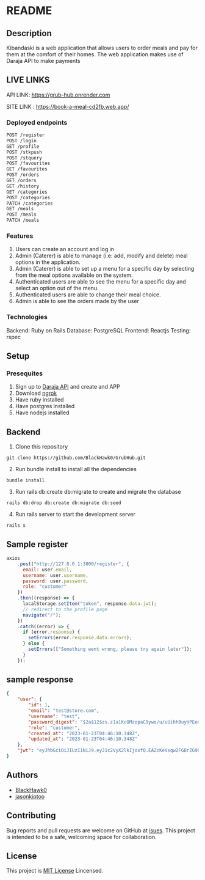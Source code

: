 # README

## Description

Kibandaski is a web application that allows users to order meals and pay for them at the comfort of their homes. The web application makes use of Daraja API to make payments

## LIVE LINKS
API LINK: https://grub-hub.onrender.com

SITE LINK : https://book-a-meal-cd2fb.web.app/

### Deployed endpoints
```sh
POST /register
POST /login
GET /profile
POST /stkpush
POST /stquery
POST /favourites
GET /favourites
POST /orders
GET /orders
GET /history
GET /categories
POST /categories
PATCH /categories
GET /meals
POST /meals
PATCH /meals
```

### Features

1. Users can create an account and log in 
2. Admin (Caterer) is able to manage (i.e: add, modify and delete) meal options in the application. 
3. Admin (Caterer) is able to set up a menu for a specific day by selecting from the meal options available on the system. 
4. Authenticated users are able to see the menu for a specific day and select an option out of the menu. 
5. Authenticated users are able to change their meal choice. 
8. Admin is able to see the orders made by the user 

### Technologies

Backend: Ruby on Rails
Database: PostgreSQL
Frontend: Reactjs
Testing: rspec

## Setup
### Presequites

1. Sign up to [Daraja API](https://developer.safaricom.co.ke/) and create and APP
2. Download [ngrok](https://ngrok.com/)
3. Have ruby installed
4. Have postgres installed
5. Have nodejs installed
## Backend

1. Clone this repository
```
git clone https://github.com/BlackHawk0/GrubHub.git
```
2. Run bundle install to install all the dependencies
```
bundle install
```
3. Run rails db:create db:migrate to create and migrate the database
```
rails db:drop db:create db:migrate db:seed
```
4. Run rails server to start the development server
```
rails s
```

## Sample register
```js
axios
    .post("http://127.0.0.1:3000/register", {
      email: user.email,
      username: user.username,
      password: user.password,
      role: "customer"
    })
    .then((response) => {
      localStorage.setItem("token", response.data.jwt);
      // redirect to the profile page
      navigate("/");
    })
    .catch((error) => {
      if (error.response) {
        setErrors(error.response.data.errors);
      } else {
        setErrors(["Something went wrong, please try again later"]);
      }
    });
```
## sample response

```json
{
    "user": {
        "id": 1,
        "email": "test@store.com",
        "username": "test",
        "password_digest": "$2a$12$zs.z1a1KcOMzopaC9ywo/u/uUihhBuyHPEemAgYwdSjVNvM1.cFTS",
        "role": "customer",
        "created_at": "2023-01-23T04:46:10.348Z",
        "updated_at": "2023-01-23T04:46:10.348Z"
    },
    "jwt": "eyJhbGciOiJIUzI1NiJ9.eyJ1c2VyX2lkIjoxfQ.EAZcKeVxqw2FGBrZG9UoEaVVCVCDClVHai87_1XUG1Q"
}

```
## Authors
- [BlackHawk0](https://www.github.com/BlackHawk0)
- [jasonkiptoo](https://github.com/jasonkiptoo)

## Contributing

Bug reports and pull requests are welcome on GitHub at [isues](https://github.com/BlackHawk0/GrubHub/issues). This project is intended to be a safe, welcoming space for collaboration.
## License

This project is [MIT License](https://opensource.org/licenses/MIT) Lincensed.
